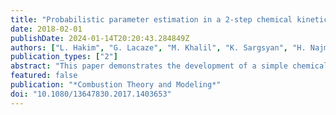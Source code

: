 ```yaml
---
title: "Probabilistic parameter estimation in a 2-step chemical kinetics model for n-dodecane jet autoignition"
date: 2018-02-01
publishDate: 2024-01-14T20:20:43.284849Z
authors: ["L. Hakim", "G. Lacaze", "M. Khalil", "K. Sargsyan", "H. Najm", "J. Oefelein"]
publication_types: ["2"]
abstract: "This paper demonstrates the development of a simple chemical kinetics model designed for autoignition of n-dodecane in air using Bayesian inference with a model-error representation. The model error, i.e. intrinsic discrepancy from a high-fidelity benchmark model, is represented by allowing additional variability in selected parameters. Subsequently, we quantify predictive uncertainties in the results of autoignition simulations of homogeneous reactors at realistic diesel engine conditions. We demonstrate that these predictive error bars capture model error as well. The uncertainty propagation is performed using non-intrusive spectral projection that can also be used in principle with larger scale computations, such as large eddy simulation. While the present calibration is performed to match a skeletal mechanism, it can be done with equal success using experimental data only (e.g. shock-tube measurements). Since our method captures the error associated with structural model simplifications, we believe that the optimised model could then lead to better qualified predictions of autoignition delay time in high-fidelity large eddy simulations than the existing detailed mechanisms. This methodology provides a way to reduce the cost of reaction kinetics in simulations systematically, while quantifying the accuracy of predictions of important target quantities."
featured: false
publication: "*Combustion Theory and Modeling*"
doi: "10.1080/13647830.2017.1403653"
---
```


